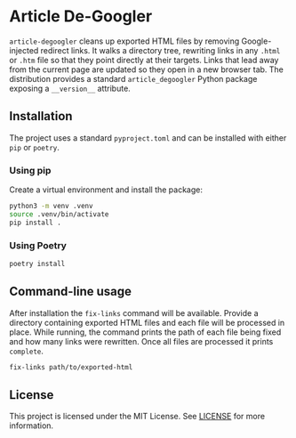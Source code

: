 # Article De-Googler

`article-degoogler` cleans up exported HTML files by removing Google-injected
redirect links. It walks a directory tree, rewriting links in any `.html` or
`.htm` file so that they point directly at their targets. Links that lead away
from the current page are updated so they open in a new browser tab. The
distribution provides a standard `article_degoogler` Python package exposing a
`__version__` attribute.

## Installation

The project uses a standard `pyproject.toml` and can be installed with either
`pip` or `poetry`.

### Using pip

Create a virtual environment and install the package:

```bash
python3 -m venv .venv
source .venv/bin/activate
pip install .
```

### Using Poetry

```bash
poetry install
```

## Command-line usage

After installation the `fix-links` command will be available. Provide a
directory containing exported HTML files and each file will be processed in
place. While running, the command prints the path of each file being fixed and
how many links were rewritten. Once all files are processed it prints
``complete``.

```bash
fix-links path/to/exported-html
```

## License

This project is licensed under the MIT License. See [LICENSE](LICENSE) for
more information.
